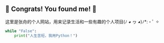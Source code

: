 ## 🎉 Congrats! You found me! 🎉

这里是张舟的个人网站，用来记录生活和一些有趣的个人项目(ﾉ ◕ ヮ ◕)ﾉ*:・ﾟ ✧

```python title="Hello"
while "False":
	print("人生苦短，我用Python！")
```
